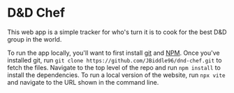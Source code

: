 # D&D Chef

This web app is a simple tracker for who's turn it is to cook for the best D&D group in the world.

To run the app locally, you'll want to first install [git](https://git-scm.com/book/en/v2/Getting-Started-Installing-Git) and [NPM](https://docs.npmjs.com/downloading-and-installing-node-js-and-npm). Once you've installed git, run `git clone https://github.com/JBiddle96/dnd-chef.git` to fetch the files. Navigate to the top level of the repo and run `npm install` to install the dependencies. To run a local version of the website, run `npx vite` and navigate to the URL shown in the command line.
